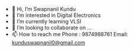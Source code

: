 - 👋 Hi, I’m Swapnanil Kundu
- 👀 I’m interested in Digital Electronics
- 🌱 I’m currently learning VLSI
- 💞️ I’m looking to collaborate on ...
- 📫 How to reach me Phone : 9874988761 Email: kunduswapnanil0@gmail.com

<!---
swapnanil2000/swapnanil2000 is a ✨ special ✨ repository because its `README.md` (this file) appears on your GitHub profile.
You can click the Preview link to take a look at your changes.
--->
